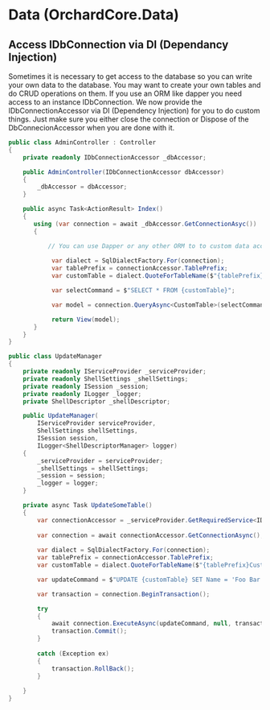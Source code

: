 # Data (OrchardCore.Data)

## Access IDbConnection via DI (Dependancy Injection)

Sometimes it is necessary to get access to the database so you can write your own data to the database.   You may want to create your own tables and do CRUD operations on them.   If you use an ORM like dapper you need access to an instance IDbConnection.   We now provide the IDbConnectionAccessor via DI (Dependency Injection) for you to do custom things.   Just make sure you either close the connection or Dispose of the DbConnecionAccessor when you are done with it.

```C#
public class AdminController : Controller
{
    private readonly IDbConnectionAccessor _dbAccessor;

    public AdminController(IDbConnectionAccessor dbAccessor)
    {
        _dbAccessor = dbAccessor;
    }

    public async Task<ActionResult> Index()
    {
       using (var connection = await _dbAccessor.GetConnectionAsyc())
       {

           // You can use Dapper or any other ORM to to custom data access here.
             
            var dialect = SqlDialectFactory.For(connection);
            var tablePrefix = connectionAccessor.TablePrefix;
            var customTable = dialect.QuoteForTableName($"{tablePrefix}CustomTable");             

            var selectCommand = $"SELECT * FROM {customTable}";

            var model = connection.QueryAsync<CustomTable>(selectCommand);

            return View(model);
       }      
    }    
}
```

```C#
public class UpdateManager
{
    private readonly IServiceProvider _serviceProvider;
    private readonly ShellSettings _shellSettings;      
    private readonly ISession _session;
    private readonly ILogger _logger;
    private ShellDescriptor _shellDescriptor;

    public UpdateManager(
        IServiceProvider serviceProvider,
        ShellSettings shellSettings,          
        ISession session,
        ILogger<ShellDescriptorManager> logger)
    {
        _serviceProvider = serviceProvider;
        _shellSettings = shellSettings;          
        _session = session;
        _logger = logger;
    }       

    private async Task UpdateSomeTable()
    {
        var connectionAccessor = _serviceProvider.GetRequiredService<IDbConnectionAccessor>()
        
        var connection = await connectionAccessor.GetConnectionAsync();
            
        var dialect = SqlDialectFactory.For(connection);
        var tablePrefix = connectionAccessor.TablePrefix;
        var customTable = dialect.QuoteForTableName($"{tablePrefix}CustomTable");             

        var updateCommand = $"UPDATE {customTable} SET Name = 'Foo Bar' WHERE Id = 1";

        var transaction = connection.BeginTransaction();

        try
        {
            await connection.ExecuteAsync(updateCommand, null, transaction); 
            transaction.Commit();
        }  
            
        catch (Exception ex)
        {
            transaction.RollBack();
        }                        
        
    }
}


